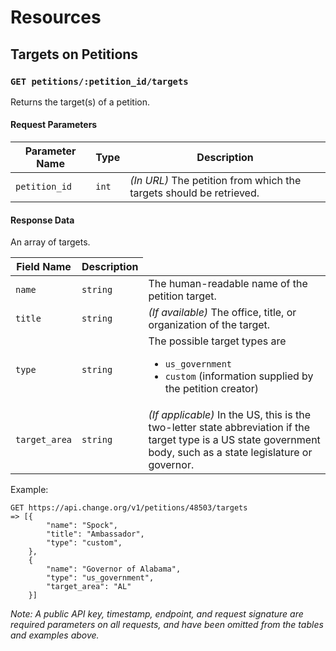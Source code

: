 # Resources

## Targets on Petitions

### `GET petitions/:petition_id/targets`

Returns the target(s) of a petition.

#### Request Parameters
<table>
    <thead>
        <th>Parameter Name</th>
        <th>Type</th>
        <th>Description</th>
    </thead>
    <tbody>
        <tr>
            <td><code>petition_id</code></td>
            <td><code>int</code></td>
            <td>
                <em>(In URL)</em> The petition from which the targets should be retrieved.
            </td>
        </tr>
    </tbody>
</table>

#### Response Data

An array of targets.

<table>
    <thead>
        <th>Field Name</th>
        <th>Description</th>
    </thead>
    <tbody>
        <tr>
            <td><code>name</code></td>
            <td><code>string</code></td>
            <td>
                The human-readable name of the petition target.
            </td>
        </tr>
        <tr>
            <td><code>title</code></td>
            <td><code>string</code></td>
            <td>
                <em>(If available)</em> The office, title, or organization of the target.
            </td>
        </tr>
        <tr>
            <td><code>type</code></td>
            <td><code>string</code></td>
            <td>
                The possible target types are
                <ul>
                    <li><code>us_government</code></li>
                    <li><code>custom</code> (information supplied by the petition creator)</li>
                </ul>
            </td>
        </tr>
        <tr>
            <td><code>target_area</code></td>
            <td><code>string</code></td>
            <td>
                <em>(If applicable)</em> In the US, this is the two-letter state abbreviation if the target type is a US state government body, such as a state legislature or governor.
            </td>
        </tr>
    </tbody>
</table>

Example:

    GET https://api.change.org/v1/petitions/48503/targets
    => [{
            "name": "Spock",
            "title": "Ambassador",
            "type": "custom",
        },
        {
            "name": "Governor of Alabama",
            "type": "us_government",
            "target_area": "AL"
        }]

_Note: A public API key, timestamp, endpoint, and request signature are
required parameters on all requests, and have been omitted from the tables
and examples above._
